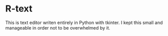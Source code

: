 R-text
======

This is text editor writen entirely in Python with tkinter.
I kept this small and manageable in order not to be overwhelmed by it.
